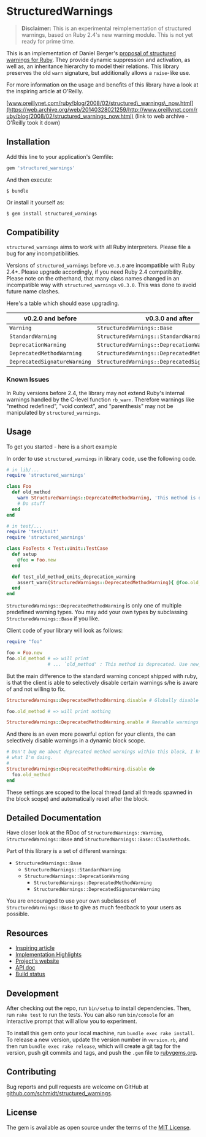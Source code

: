 # StructuredWarnings

> **Disclaimer:** This is an experimental reimplementation of structured
> warnings, based on Ruby 2.4's new warning module. This is not yet ready for
> prime time.

This is an implementation of Daniel Berger's [proposal of structured warnings
for Ruby](https://web.archive.org/web/20140328021259/http://www.oreillynet.com/ruby/blog/2008/02/structured_warnings_now.html).
They provide dynamic suppression and activation, as well as, an inheritance
hierarchy to model their relations. This library preserves the old `warn`
signature, but additionally allows a `raise`-like use.

For more information on the usage and benefits of this library have a look at
the inspiring article at O'Reilly.

[www.oreillynet.com/ruby/blog/2008/02/structured\_warnings\_now.html](https://web.archive.org/web/20140328021259/http://www.oreillynet.com/ruby/blog/2008/02/structured_warnings_now.html)
(link to web archive - O'Reilly took it down)



## Installation

Add this line to your application's Gemfile:

```ruby
gem 'structured_warnings'
```

And then execute:

    $ bundle

Or install it yourself as:

    $ gem install structured_warnings


## Compatibility

`structured_warnings` aims to work with all Ruby interpreters. Please file a bug
for any incompatibilities.


Versions of `structured_warnings` before `v0.3.0` are incompatible with Ruby
2.4+. Please upgrade accordingly, if you need Ruby 2.4 compatibility. Please
note on the otherhand, that many class names changed in an incompatible way
with `structured_warnings` `v0.3.0`. This was done to avoid future name clashes.

Here's a table which should ease upgrading.

| v0.2.0 and before            | v0.3.0 and after                                 |
|------------------------------|--------------------------------------------------|
| `Warning`                    | `StructuredWarnings::Base`                       |
| `StandardWarning`            | `StructuredWarnings::StandardWarning`            |
| `DeprecationWarning`         | `StructuredWarnings::DeprecationWarning`         |
| `DeprecatedMethodWarning`    | `StructuredWarnings::DeprecatedMethodWarning`    |
| `DeprecatedSignatureWarning` | `StructuredWarnings::DeprecatedSignatureWarning` |



### Known Issues

In Ruby versions before 2.4, the library may not extend Ruby's internal
warnings handled by the C-level function `rb_warn`. Therefore warnings like
"method redefined", "void context", and "parenthesis" may not be manipulated by
`structured_warnings`.


## Usage

To get you started - here is a short example

In order to use `structured_warnings` in library code, use the following code.

```ruby
# in lib/...
require 'structured_warnings'

class Foo
  def old_method
    warn StructuredWarnings::DeprecatedMethodWarning, 'This method is deprecated. Use new_method instead'
    # Do stuff
  end
end

# in test/...
require 'test/unit'
require 'structured_warnings'

class FooTests < Test::Unit::TestCase
  def setup
    @foo = Foo.new
  end

  def test_old_method_emits_deprecation_warning
    assert_warn(StructuredWarnings::DeprecatedMethodWarning){ @foo.old_method }
  end
end
```

`StructuredWarnings::DeprecatedMethodWarning` is only one of multiple predefined
warning types. You may add your own types by subclassing
`StructuredWarnings::Base` if you like.

Client code of your library will look as follows:

```ruby
require "foo"

foo = Foo.new
foo.old_method # => will print
               # ... `old_method' : This method is deprecated. Use new_method instead (StructuredWarnings::DeprecatedMethodWarning)
```

But the main difference to the standard warning concept shipped with ruby, is
that the client is able to selectively disable certain warnings s/he is aware of
and not willing to fix.

```ruby
StructuredWarnings::DeprecatedMethodWarning.disable # Globally disable warnings about deprecated methods!

foo.old_method # => will print nothing

StructuredWarnings::DeprecatedMethodWarning.enable # Reenable warnings again.
```

And there is an even more powerful option for your clients, the can selectively
disable warnings in a dynamic block scope.

```ruby
# Don't bug me about deprecated method warnings within this block, I know
# what I'm doing.
#
StructuredWarnings::DeprecatedMethodWarning.disable do
  foo.old_method
end
```

These settings are scoped to the local thread (and all threads spawned in the
block scope) and automatically reset after the block.


## Detailed Documentation

Have closer look at the RDoc of `StructuredWarnings::Warning`,
`StructuredWarnings::Base` and `StructuredWarnings::Base::ClassMethods`.

Part of this library is a set of different warnings:

* `StructuredWarnings::Base`
  * `StructuredWarnings::StandardWarning`
  * `StructuredWarnings::DeprecationWarning`
    * `StructuredWarnings::DeprecatedMethodWarning`
    * `StructuredWarnings::DeprecatedSignatureWarning`

You are encouraged to use your own subclasses of `StructuredWarnings::Base` to
give as much feedback to your users as possible.


## Resources

* [Inspiring article](https://web.archive.org/web/20140328021259/http://www.oreillynet.com/ruby/blog/2008/02/structured_warnings_now.html)
* [Implementation Highlights](http://www.nach-vorne.de/2008/2/22/structured_warnings-highlights)
* [Project's website](https://github.com/schmidt/structured_warnings/)
* [API doc](http://rdoc.info/projects/schmidt/structured_warnings)
* [Build status](https://travis-ci.org/schmidt/structured_warnings)


## Development

After checking out the repo, run `bin/setup` to install dependencies. Then, run
`rake test` to run the tests. You can also run `bin/console` for an interactive
prompt that will allow you to experiment.

To install this gem onto your local machine, run `bundle exec rake install`. To
release a new version, update the version number in `version.rb`, and then run
`bundle exec rake release`, which will create a git tag for the version, push
git commits and tags, and push the `.gem` file to
[rubygems.org](https://rubygems.org).

## Contributing

Bug reports and pull requests are welcome on GitHub at
[github.com/schmidt/structured\_warnings](https://github.com/schmidt/structured_warnings).


## License

The gem is available as open source under the terms of the [MIT
License](http://opensource.org/licenses/MIT).
